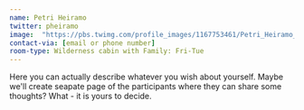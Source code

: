 ```yaml
---
name: Petri Heiramo
twitter: pheiramo
image:  "https://pbs.twimg.com/profile_images/1167753461/Petri_Heiramo_Square.jpg"
contact-via: [email or phone number]
room-type: Wilderness cabin with Family: Fri-Tue
---
```


Here you can actually describe whatever you wish about yourself. Maybe we'll create seapate page of the participants where they can share some thoughts? What - it is yours to decide.
